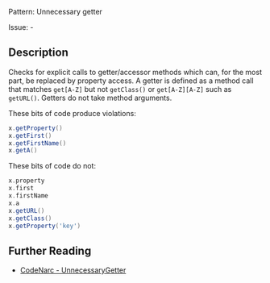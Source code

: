 Pattern: Unnecessary getter

Issue: -

## Description

Checks for explicit calls to getter/accessor methods which can, for the most part, be replaced by property access. A getter is defined as a method call that matches `get[A-Z]` but not `getClass()` or `get[A-Z][A-Z]` such as `getURL()`. Getters do not take method arguments.

These bits of code produce violations:

``` groovy
x.getProperty()
x.getFirst()
x.getFirstName()
x.getA()
```

These bits of code do not:

``` groovy
x.property
x.first
x.firstName
x.a
x.getURL()
x.getClass()
x.getProperty('key')
```

## Further Reading

* [CodeNarc - UnnecessaryGetter](https://codenarc.github.io/CodeNarc/codenarc-rules-unnecessary.html#unnecessarygetter-rule)